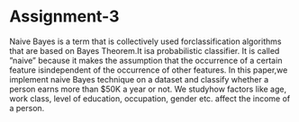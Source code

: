 # Assignment-3

Naive Bayes is a term that is collectively used forclassification algorithms that are based on Bayes Theorem.It isa probabilistic classifier. It is called ”naive” because it makes
the assumption that the occurrence of a certain feature isindependent of the occurrence of other features. In this paper,we implement naive Bayes technique on a dataset and classify
whether a person earns more than $50K a year or not. We studyhow factors like age, work class, level of education, occupation,
gender etc. affect the income of a person.
